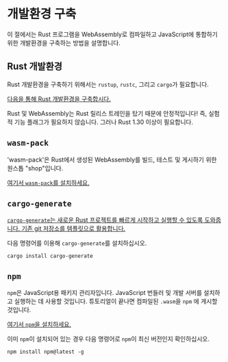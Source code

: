 # 개발환경 구축

이 절에서는 Rust 프로그램을 WebAssembly로 컴파일하고 JavaScript에 통합하기 위한 개발환경을 구축하는 방법을 설명합니다.
<!-- This section describes how to set up the toolchain for compiling Rust programs
to WebAssembly and integrate them into JavaScript. -->

## Rust 개발환경

Rust 개발환경을 구축하기 위해서는 `rustup`, `rustc`, 그리고
`cargo`가 필요합니다.
<!-- You will need the standard Rust toolchain, including `rustup`, `rustc`, and
`cargo`. -->

[다음을 통해 Rust 개발환경을 구축합시다.][rust-install]

Rust 및 WebAssembly는 Rust 릴리스 트레인을 탔기 때문에 안정적입니다!
즉, 실험적 기능 플래그가 필요하지 않습니다. 그러나 Rust 1.30 이상이 필요합니다.
<!-- The Rust and WebAssembly experience is riding the Rust release trains to stable!
That means we don't require any experimental feature flags. However, we do
require Rust 1.30 or newer. -->

## `wasm-pack`

'wasm-pack'은 Rust에서 생성된 WebAssembly를 빌드, 테스트 및 게시하기 위한 원스톱 "shop"입니다.
<!-- `wasm-pack` is your one-stop shop for building, testing, and publishing
Rust-generated WebAssembly. -->

[여기서 `wasm-pack`를 설치하세요.][wasm-pack-install]

## `cargo-generate`

[`cargo-generate`는 새로운 Rust 프로젝트를 빠르게 시작하고 실행할 수 있도록 도와줍니다. 기존 git 저장소를 템플릿으로 활용합니다.][cargo-generate]

다음 명령어를 이용해 `cargo-generate`를 설치하십시오.
<!-- Install `cargo-generate` with this command: -->

```
cargo install cargo-generate
```

## `npm`

`npm`은 JavaScript용 패키지 관리자입니다. JavaScript 번들러 및 개발 서버를 설치하고 실행하는 데 사용할 것입니다. 튜토리얼이 끝나면 컴파일된 `.wasm`을 `npm` 에 게시할 것입니다.

<!-- `npm` is a package manager for JavaScript. We will use it to install and run a
JavaScript bundler and development server. At the end of the tutorial, we will
publish our compiled `.wasm` to the `npm` registry. -->

[여기서 `npm`을 설치하세요.][npm-install]


이미 `npm`이 설치되어 있는 경우 다음 명령어로 `npm`이 최신 버전인지 확인하십시오.

```
npm install npm@latest -g
```

[rust-install]: https://www.rust-lang.org/tools/install
[npm-install]: https://www.npmjs.com/get-npm
[wasm-pack]: https://github.com/rustwasm/wasm-pack
[cargo-generate]: https://github.com/ashleygwilliams/cargo-generate
[wasm-pack-install]: https://rustwasm.github.io/wasm-pack/installer/
